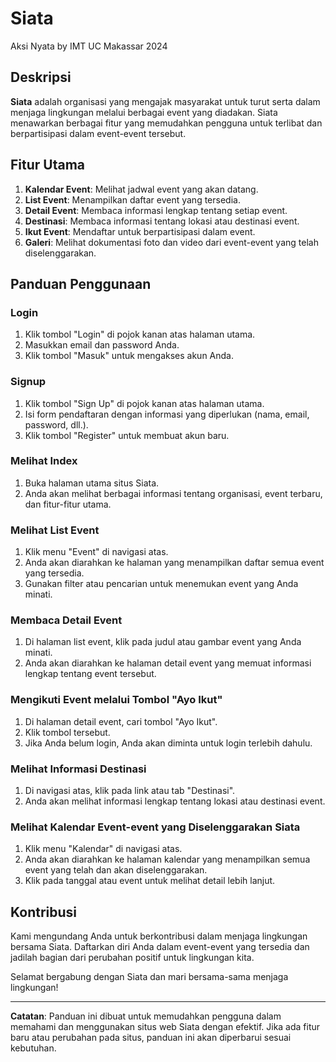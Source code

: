 # Siata
Aksi Nyata by IMT UC Makassar 2024

## Deskripsi
**Siata** adalah organisasi yang mengajak masyarakat untuk turut serta dalam menjaga lingkungan melalui berbagai event yang diadakan. Siata menawarkan berbagai fitur yang memudahkan pengguna untuk terlibat dan berpartisipasi dalam event-event tersebut.

## Fitur Utama
1. **Kalendar Event**: Melihat jadwal event yang akan datang.
2. **List Event**: Menampilkan daftar event yang tersedia.
3. **Detail Event**: Membaca informasi lengkap tentang setiap event.
4. **Destinasi**: Membaca informasi tentang lokasi atau destinasi event.
5. **Ikut Event**: Mendaftar untuk berpartisipasi dalam event.
6. **Galeri**: Melihat dokumentasi foto dan video dari event-event yang telah diselenggarakan.

## Panduan Penggunaan

### Login
1. Klik tombol "Login" di pojok kanan atas halaman utama.
2. Masukkan email dan password Anda.
3. Klik tombol "Masuk" untuk mengakses akun Anda.

### Signup
1. Klik tombol "Sign Up" di pojok kanan atas halaman utama.
2. Isi form pendaftaran dengan informasi yang diperlukan (nama, email, password, dll.).
3. Klik tombol "Register" untuk membuat akun baru.

### Melihat Index
1. Buka halaman utama situs Siata.
2. Anda akan melihat berbagai informasi tentang organisasi, event terbaru, dan fitur-fitur utama.

### Melihat List Event
1. Klik menu "Event" di navigasi atas.
2. Anda akan diarahkan ke halaman yang menampilkan daftar semua event yang tersedia.
3. Gunakan filter atau pencarian untuk menemukan event yang Anda minati.

### Membaca Detail Event
1. Di halaman list event, klik pada judul atau gambar event yang Anda minati.
2. Anda akan diarahkan ke halaman detail event yang memuat informasi lengkap tentang event tersebut.

### Mengikuti Event melalui Tombol "Ayo Ikut"
1. Di halaman detail event, cari tombol "Ayo Ikut".
2. Klik tombol tersebut.
3. Jika Anda belum login, Anda akan diminta untuk login terlebih dahulu.

### Melihat Informasi Destinasi
1. Di navigasi atas, klik pada link atau tab "Destinasi".
2. Anda akan melihat informasi lengkap tentang lokasi atau destinasi event.

### Melihat Kalendar Event-event yang Diselenggarakan Siata
1. Klik menu "Kalendar" di navigasi atas.
2. Anda akan diarahkan ke halaman kalendar yang menampilkan semua event yang telah dan akan diselenggarakan.
3. Klik pada tanggal atau event untuk melihat detail lebih lanjut.


## Kontribusi
Kami mengundang Anda untuk berkontribusi dalam menjaga lingkungan bersama Siata. Daftarkan diri Anda dalam event-event yang tersedia dan jadilah bagian dari perubahan positif untuk lingkungan kita.

Selamat bergabung dengan Siata dan mari bersama-sama menjaga lingkungan!

---

**Catatan**: Panduan ini dibuat untuk memudahkan pengguna dalam memahami dan menggunakan situs web Siata dengan efektif. Jika ada fitur baru atau perubahan pada situs, panduan ini akan diperbarui sesuai kebutuhan.
